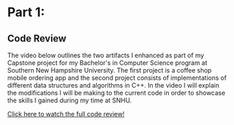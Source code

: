 # Part 1:
## Code Review
The video below outlines the two artifacts I enhanced as part of my Capstone project for my Bachelor's in Computer Science program at Southern New Hampshire University. The first project is a coffee shop mobile ordering app and the second project consists of implementations of different data structures and algorithms in C++. In the video I will explain the modifications I will be making to the current code in order to showcase the skills I gained during my time at SNHU.

<a href="https://youtu.be/ITTD7Dc7htk"> Click here to watch the full code review!</a>